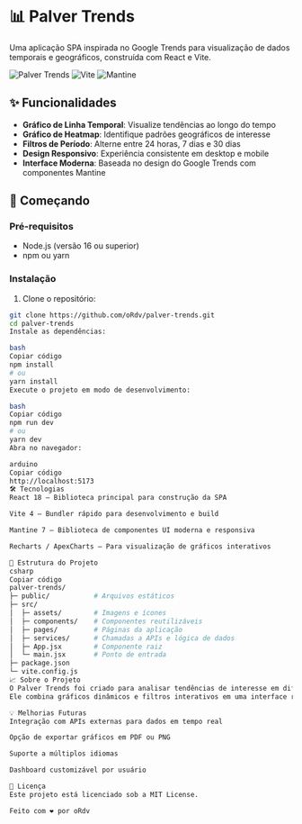 # 📊 Palver Trends

Uma aplicação SPA inspirada no Google Trends para visualização de dados temporais e geográficos, construída com React e Vite.

![Palver Trends](https://img.shields.io/badge/React-18.2.0-blue) ![Vite](https://img.shields.io/badge/Vite-4.4.0-purple) ![Mantine](https://img.shields.io/badge/Mantine-7.0.0-green)

## ✨ Funcionalidades

- **Gráfico de Linha Temporal**: Visualize tendências ao longo do tempo  
- **Gráfico de Heatmap**: Identifique padrões geográficos de interesse  
- **Filtros de Período**: Alterne entre 24 horas, 7 dias e 30 dias  
- **Design Responsivo**: Experiência consistente em desktop e mobile  
- **Interface Moderna**: Baseada no design do Google Trends com componentes Mantine  

## 🚀 Começando

### Pré-requisitos

- Node.js (versão 16 ou superior)  
- npm ou yarn  

### Instalação

1. Clone o repositório:
```bash
git clone https://github.com/oRdv/palver-trends.git
cd palver-trends
Instale as dependências:

bash
Copiar código
npm install
# ou
yarn install
Execute o projeto em modo de desenvolvimento:

bash
Copiar código
npm run dev
# ou
yarn dev
Abra no navegador:

arduino
Copiar código
http://localhost:5173
🛠 Tecnologias
React 18 – Biblioteca principal para construção da SPA

Vite 4 – Bundler rápido para desenvolvimento e build

Mantine 7 – Biblioteca de componentes UI moderna e responsiva

Recharts / ApexCharts – Para visualização de gráficos interativos

📝 Estrutura do Projeto
csharp
Copiar código
palver-trends/
├─ public/           # Arquivos estáticos
├─ src/
│  ├─ assets/        # Imagens e ícones
│  ├─ components/    # Componentes reutilizáveis
│  ├─ pages/         # Páginas da aplicação
│  ├─ services/      # Chamadas a APIs e lógica de dados
│  ├─ App.jsx        # Componente raiz
│  └─ main.jsx       # Ponto de entrada
├─ package.json
└─ vite.config.js
📈 Sobre o Projeto
O Palver Trends foi criado para analisar tendências de interesse em diferentes regiões e ao longo do tempo, permitindo que usuários vejam padrões de comportamento e mudanças de popularidade de temas específicos.
Ele combina gráficos dinâmicos e filtros interativos em uma interface responsiva e moderna, proporcionando insights rápidos e visuais, inspirado no Google Trends.

💡 Melhorias Futuras
Integração com APIs externas para dados em tempo real

Opção de exportar gráficos em PDF ou PNG

Suporte a múltiplos idiomas

Dashboard customizável por usuário

📝 Licença
Este projeto está licenciado sob a MIT License.

Feito com ❤️ por oRdv